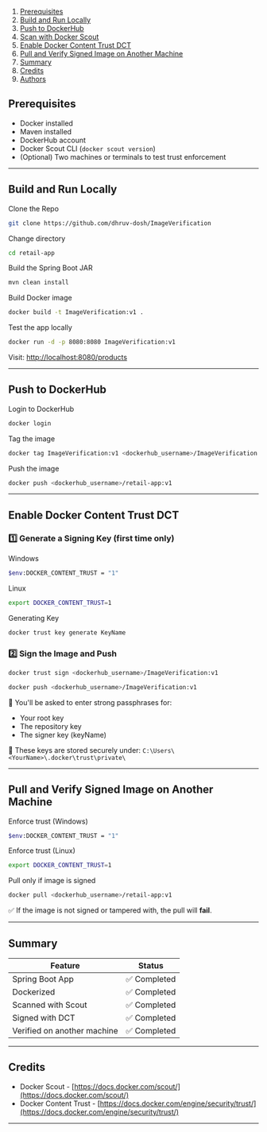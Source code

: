 1. [Prerequisites](#prerequisites)
2. [Build and Run Locally](#build-and-run-locally)
3. [Push to DockerHub](#push-to-dockerhub)
4. [Scan with Docker Scout](#scan-with-docker-scout)
5. [Enable Docker Content Trust DCT](#enable-docker-content-trust-dct)
6. [Pull and Verify Signed Image on Another Machine](#pull-and-verify-signed-image-on-another-machine)
6. [Summary](#summary)
7. [Credits](#credits)
8. [Authors](#authors)


## Prerequisites

- Docker installed
- Maven installed
- DockerHub account
- Docker Scout CLI (`docker scout version`)
- (Optional) Two machines or terminals to test trust enforcement

---

## Build and Run Locally

Clone the Repo
```bash
git clone https://github.com/dhruv-dosh/ImageVerification
````

Change directory
```bash
cd retail-app
````

Build the Spring Boot JAR
```bash
mvn clean install
````

Build Docker image
```bash
docker build -t ImageVerification:v1 .
````

Test the app locally
```bash
docker run -d -p 8080:8080 ImageVerification:v1
````

Visit: [http://localhost:8080/products](http://localhost:8080/products)

---

## Push to DockerHub

Login to DockerHub
```bash
docker login
```

Tag the image
```bash
docker tag ImageVerification:v1 <dockerhub_username>/ImageVerification:v1
```

Push the image
```bash
docker push <dockerhub_username>/retail-app:v1
```

---

## Enable Docker Content Trust DCT

### 1️⃣ Generate a Signing Key (first time only)

Windows
```bash
$env:DOCKER_CONTENT_TRUST = "1"
```

Linux
```bash
export DOCKER_CONTENT_TRUST=1
```

Generating Key
```bash
docker trust key generate KeyName
```

### 2️⃣ Sign the Image and Push

```bash
docker trust sign <dockerhub_username>/ImageVerification:v1
```

```bash
docker push <dockerhub_username>/ImageVerification:v1
```
🔑 You'll be asked to enter strong passphrases for:

* Your root key
* The repository key
* The signer key (keyName)

📝 These keys are stored securely under:
`C:\Users\<YourName>\.docker\trust\private\`

---

## Pull and Verify Signed Image on Another Machine

Enforce trust (Windows)
```bash
$env:DOCKER_CONTENT_TRUST = "1"
```

Enforce trust (Linux)
```bash
export DOCKER_CONTENT_TRUST=1
```

Pull only if image is signed
```bash
docker pull <dockerhub_username>/retail-app:v1
```

✅ If the image is not signed or tampered with, the pull will **fail**.

---

## Summary

| Feature                     | Status      |
| --------------------------- | ----------- |
| Spring Boot App             | ✅ Completed |
| Dockerized                  | ✅ Completed |
| Scanned with Scout          | ✅ Completed |
| Signed with DCT             | ✅ Completed |
| Verified on another machine | ✅ Completed |

---

## Credits

* Docker Scout - [https://docs.docker.com/scout/](https://docs.docker.com/scout/)
* Docker Content Trust - [https://docs.docker.com/engine/security/trust/](https://docs.docker.com/engine/security/trust/)

---

